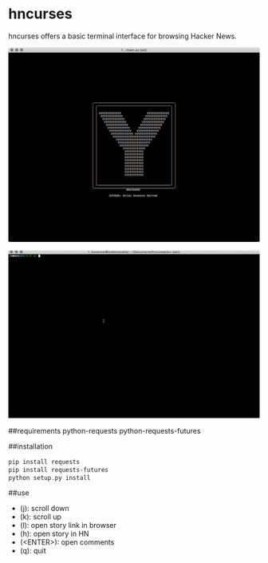 hncurses
========

hncurses offers a basic terminal interface for browsing Hacker News.

![Splash Screen](img/splash.png)

![Usage](img/use.gif)

##requirements
python-requests
python-requests-futures

##installation
```
pip install requests
pip install requests-futures
python setup.py install
```
##use
- (j): scroll down
- (k): scroll up
- (l): open story link in browser
- (h): open story in HN
- (\<ENTER\>): open comments
- (q): quit
